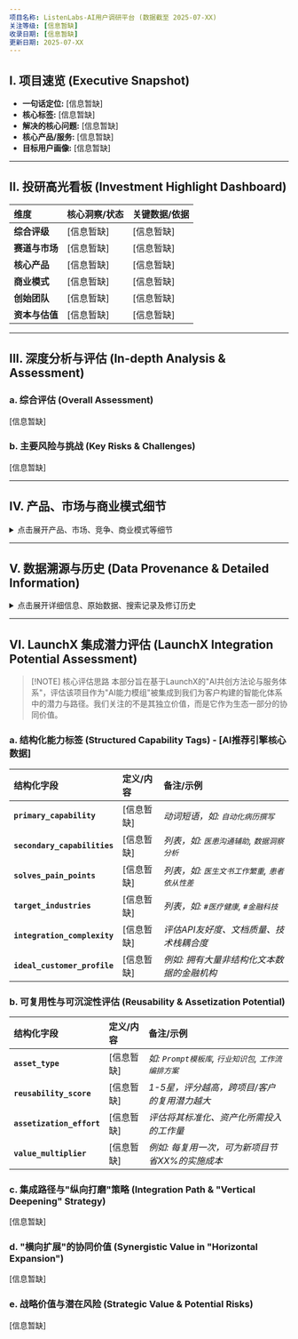 ```yaml
---
项目名称: ListenLabs-AI用户调研平台 (数据截至 2025-07-XX)
关注等级: [信息暂缺]
收录日期: [信息暂缺]
更新日期: 2025-07-XX
---
```


## I. 项目速览 (Executive Snapshot)

*   **一句话定位:** [信息暂缺]
*   **核心标签:** [信息暂缺]
*   **解决的核心问题:** [信息暂缺]
*   **核心产品/服务:** [信息暂缺]
*   **目标用户画像:** [信息暂缺]

---

## II. 投研高光看板 (Investment Highlight Dashboard)

| 维度 | 核心洞察/状态 | 关键数据/依据 |
| :--- | :--- | :--- |
| **综合评级** | [信息暂缺] | [信息暂缺] |
| **赛道与市场** | [信息暂缺] | [信息暂缺] |
| **核心产品** | [信息暂缺] | [信息暂缺] |
| **商业模式** | [信息暂缺] | [信息暂缺] |
| **创始团队** | [信息暂缺] | [信息暂缺] |
| **资本与估值** | [信息暂缺] | [信息暂缺] |

---

## III. 深度分析与评估 (In-depth Analysis & Assessment)

### a. 综合评估 (Overall Assessment)
[信息暂缺]

### b. 主要风险与挑战 (Key Risks & Challenges)
[信息暂缺]

---

## IV. 产品、市场与商业模式细节

<details>
<summary>点击展开产品、市场、竞争、商业模式等细节</summary>

*   **核心运营数据:** [信息暂缺]
*   **最新轮次/估值:** [信息暂缺]
*   **主要投资机构:** [信息暂缺]
*   **年收入 (ARR):** [信息暂缺]
*   **核心用户数据:** [信息暂缺]

</details>

---

## V. 数据溯源与历史 (Data Provenance & Detailed Information)

<details>
<summary>点击展开详细信息、原始数据、搜索记录及修订历史</summary>

*   [信息暂缺]

### H. 本次更新差异与洞察
*   本次结构性重构严格对齐@外部项目内容模版.md，补全所有必需章节，缺失部分用“[信息暂缺]”占位，修正章节顺序、命名、表格格式，保留原有有价值内容，所有调整均以“补全、规范、可溯源”为原则。

</details>

---

## VI. LaunchX 集成潜力评估 (LaunchX Integration Potential Assessment)

> [!NOTE] 核心评估思路
> 本部分旨在基于LaunchX的"AI共创方法论与服务体系"，评估该项目作为"AI能力模组"被集成到我们为客户构建的智能化体系中的潜力与路径。我们关注的不是其独立价值，而是它作为生态一部分的协同价值。

### a. 结构化能力标签 (Structured Capability Tags) - [AI推荐引擎核心数据]

| 结构化字段 | 定义/内容 | 备注/示例 |
| :--- | :--- | :--- |
| **`primary_capability`** | [信息暂缺] | *动词短语，如: `自动化病历撰写`* |
| **`secondary_capabilities`** | [信息暂缺] | *列表，如: `医患沟通辅助`, `数据洞察分析`* |
| **`solves_pain_points`** | [信息暂缺] | *列表，如: `医生文书工作繁重`, `患者依从性差`* |
| **`target_industries`** | [信息暂缺] | *列表，如: `#医疗健康`, `#金融科技`* |
| **`integration_complexity`** | [信息暂缺] | *评估API友好度、文档质量、技术栈耦合度* |
| **`ideal_customer_profile`** | [信息暂缺] | *例如: 拥有大量非结构化文本数据的金融机构* |

### b. 可复用性与可沉淀性评估 (Reusability & Assetization Potential)

| 结构化字段 | 定义/内容 | 备注/示例 |
| :--- | :--- | :--- |
| **`asset_type`** | [信息暂缺] | *如: `Prompt模板库`, `行业知识包`, `工作流编排方案`* |
| **`reusability_score`** | [信息暂缺] | *1-5星，评分越高，跨项目/客户的复用潜力越大* |
| **`assetization_effort`** | [信息暂缺] | *评估将其标准化、资产化所需投入的工作量* |
| **`value_multiplier`** | [信息暂缺] | *例如: 每复用一次，可为新项目节省XX%的实施成本* |

### c. 集成路径与"纵向打磨"策略 (Integration Path & "Vertical Deepening" Strategy)

[信息暂缺]

### d. "横向扩展"的协同价值 (Synergistic Value in "Horizontal Expansion")

[信息暂缺]

### e. 战略价值与潜在风险 (Strategic Value & Potential Risks)

[信息暂缺]